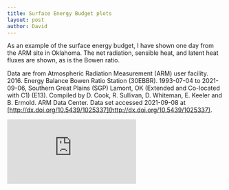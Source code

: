 ```yaml
---
title: Surface Energy Budget plots
layout: post
author: David
---
```

As an example of the surface energy budget, I have shown one day from the ARM site in Oklahoma.  The net radiation, sensible heat, and latent heat fluxes are shown, as is the Bowen ratio.  

Data are from Atmospheric Radiation Measurement (ARM) user facility. 2016. Energy Balance Bowen Ratio Station (30EBBR). 1993-07-04 to 2021-09-06, Southern Great Plains (SGP) Lamont, OK (Extended and Co-located with C1) (E13). Compiled by D. Cook, R. Sullivan, D. Whiteman, E. Keeler and B. Ermold. ARM Data Center. Data set accessed 2021-09-08 at [http://dx.doi.org/10.5439/1025337](http://dx.doi.org/10.5439/1025337).  

![Flux measurements over one August day in Oklahoma](https://duq.box.com/shared/static/ftp2kj7r1gcma6gc8eob1rams964nl4k.pdf)
